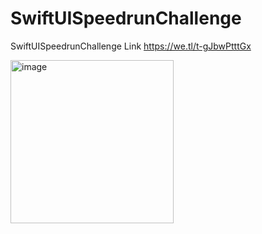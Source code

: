# SwiftUISpeedrunChallenge
SwiftUISpeedrunChallenge 
Link 
https://we.tl/t-gJbwPtttGx





<img width="261" alt="image" src="https://user-images.githubusercontent.com/57399131/169711660-d067678c-9e3e-42ab-9fef-35c7c7e4a172.png">
